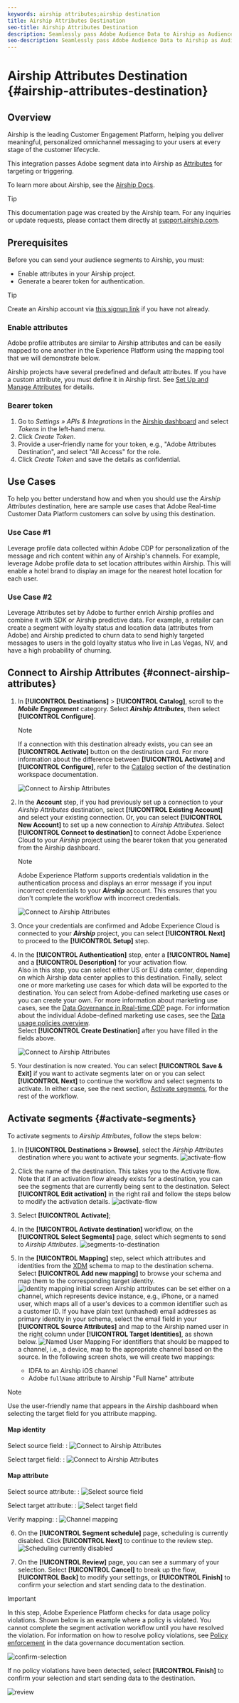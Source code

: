 ```yaml
---
keywords: airship attributes;airship destination
title: Airship Attributes Destination
seo-title: Airship Attributes Destination
description: Seamlessly pass Adobe Audience Data to Airship as Audience Attributes for targeting within Airship.
seo-description: Seamlessly pass Adobe Audience Data to Airship as Audience Attributes for targeting within Airship.
---
```


# Airship Attributes Destination {#airship-attributes-destination}



## Overview

Airship is the leading Customer Engagement Platform, helping you deliver meaningful, personalized omnichannel messaging to your users at every stage of the customer lifecycle.

This integration passes Adobe segment data into Airship as [Attributes](https://docs.airship.com/guides/audience/attributes/) for targeting or triggering.

To learn more about Airship, see the [Airship Docs](https://docs.airship.com).


>[!TIP]
>
>This documentation page was created by the Airship team. For any inquiries or update requests, please contact them directly at [support.airship.com](https://support.airship.com/).

## Prerequisites

Before you can send your audience segments to Airship, you must:

* Enable attributes in your Airship project.
* Generate a bearer token for authentication.

> [!TIP]
> Create an Airship account via [this signup link](https://go.airship.eu/accounts/register/plan/starter/) if you have not already.

### Enable attributes

Adobe profile attributes are similar to Airship attributes and can be easily mapped to one another in the Experience Platform using the mapping tool that we will demonstrate below.

Airship projects have several predefined and default attributes. If you have a custom attribute, you must define it in Airship first. See [Set Up and Manage Attributes](https://docs.airship.com/tutorials/audience/attributes/) for details.

### Bearer token

1. Go to *Settings » APIs & Integrations* in the [Airship dashboard](https://go.airship.com) and select *Tokens* in the left-hand menu.
1. Click *Create Token*.
1. Provide a user-friendly name for your token, e.g., "Adobe Attributes Destination", and select "All Access" for the role.
1. Click *Create Token* and save the details as confidential.


## Use Cases

To help you better understand how and when you should use the *Airship Attributes* destination, here are sample use cases that Adobe Real-time Customer Data Platform customers can solve by using this destination.

### Use Case #1

Leverage profile data collected within Adobe CDP for personalization of the message and rich content within any of Airship's channels. For example, leverage Adobe profile data to set location attributes within Airship. This will enable a hotel brand to display an image for the nearest hotel location for each user.

### Use Case #2

Leverage Attributes set by Adobe to further enrich Airship profiles and combine it with SDK or Airship predictive data. For example, a retailer can create a segment with loyalty status and location data (attributes from Adobe) and Airship predicted to churn data to send highly targeted messages to users in the gold loyalty status who live in Las Vegas, NV, and have a high probability of churning.

## Connect to Airship Attributes {#connect-airship-attributes}

1. In **[!UICONTROL Destinations]** > **[!UICONTROL Catalog]**, scroll to the ***Mobile Engagement*** category. Select ***Airship Attributes***, then select **[!UICONTROL Configure]**.


    >[!NOTE]
    >
    >If a connection with this destination already exists, you can see an **[!UICONTROL Activate]** button on the destination card. For more information about the difference between **[!UICONTROL Activate]** and **[!UICONTROL Configure]**, refer to the [Catalog](/help/rtcdp/destinations/destinations-workspace.md#catalog) section of the destination workspace documentation.

    ![Connect to Airship Attributes](/help/rtcdp/destinations/assets/airship-attributes-in-catalog.png)

2. In the **Account** step, if you had previously set up a connection to your *Airship Attributes* destination, select **[!UICONTROL Existing Account]** and select your existing connection. Or, you can select **[!UICONTROL New Account]** to set up a new connection to *Airship Attributes*. Select **[!UICONTROL Connect to destination]** to connect Adobe Experience Cloud to your *Airship* project using the bearer token that you generated from the Airship dashboard.


    >[!NOTE]
    >
    >Adobe Experience Platform supports credentials validation in the authentication process and displays an error message if you input incorrect credentials to your ***Airship*** account. This ensures that you don't complete the workflow with incorrect credentials.

    ![Connect to Airship Attributes](/help/rtcdp/destinations/assets/airship1-connect-to-airship.png)

3. Once your credentials are confirmed and Adobe Experience Cloud is connected to your ***Airship*** project, you can select **[!UICONTROL Next]** to proceed to the **[!UICONTROL Setup]** step.

4. In the **[!UICONTROL Authentication]** step, enter a **[!UICONTROL Name]** and a **[!UICONTROL Description]** for your activation flow. <br> Also in this step, you can select either US or EU data center, depending on which Airship data center applies to this destination. Finally, select one or more marketing use cases for which data will be exported to the destination. You can select from Adobe-defined marketing use cases or you can create your own. For more information about marketing use cases, see the [Data Governance in Real-time CDP](/help/rtcdp/privacy/data-governance-overview.md#destinations) page. For information about the individual Adobe-defined marketing use cases, see the [Data usage policies overview](/help/data-governance/policies/overview.md#core-actions). <br> Select **[!UICONTROL Create Destination]** after you have filled in the fields above.

    ![Connect to Airship Attributes](/help/rtcdp/destinations/assets/airship2-select-airship-domain.png)

5. Your destination is now created. You can select **[!UICONTROL Save & Exit]** if you want to activate segments later on or you can select **[!UICONTROL Next]** to continue the workflow and select segments to activate. In either case, see the next section, [Activate segments](#activate-segments), for the rest of the workflow.

## Activate segments {#activate-segments}

To activate segments to *Airship Attributes*, follow the steps below:

1. In **[!UICONTROL Destinations > Browse]**, select the *Airship Attributes* destination where you want to activate your segments.
    ![activate-flow](/help/rtcdp/destinations/assets/airship-attributes-activate1.png)
2. Click the name of the destination. This takes you to the Activate flow.
    Note that if an activation flow already exists for a destination, you can see the segments that are currently being sent to the destination. Select **[!UICONTROL Edit activation]** in the right rail and follow the steps below to modify the activation details. ![activate-flow](/help/rtcdp/destinations/assets/airship-attributes-activate2.png)
1. Select **[!UICONTROL Activate]**;
1. In the **[!UICONTROL Activate destination]** workflow, on the **[!UICONTROL Select Segments]** page, select which segments to send to *Airship Attributes*.
    ![segments-to-destination](/help/rtcdp/destinations/assets/airship3-select-segments-to-export.png)
1.  In the **[!UICONTROL Mapping]** step, select which attributes and identities from the [XDM](https://docs.adobe.com/content/help/en/experience-platform/xdm/home.html) schema to map to the destination schema. Select **[!UICONTROL Add new mapping]** to browse your schema and map them to the corresponding target identity.
![identity mapping initial screen](/help/rtcdp/destinations/assets/gcm-identity-mapping.png)
   Airship attributes can be set either on a channel, which represents device instance, e.g., iPhone, or a named user, which maps all of a user's devices to a common identifier such as a customer ID. If you have plain text (unhashed) email addresses as primary identity in your schema, select the email field in your **[!UICONTROL Source Attributes]** and map to the Airship named user in the right column under **[!UICONTROL Target Identities]**, as shown below.
   ![Named User Mapping](/help/rtcdp/destinations/assets/airshiptags7-mappingoption2.png)
   For identifiers that should be mapped to a channel, i.e., a device, map to the appropriate channel based on the source. In the following screen shots, we will create two mappings:

    * IDFA to an Airship iOS channel
    * Adobe `fullName` attribute to Airship "Full Name" attribute

>[!NOTE]
>
>Use the user-friendly name that appears in the Airship dashboard when selecting the target field for you attribute mapping.

#### Map identity

Select source field:
: ![Connect to Airship Attributes](/help/rtcdp/destinations/assets/airship5-select-source-identity.png)

Select target field:
: ![Connect to Airship Attributes](/help/rtcdp/destinations/assets/airship6-select-target-identity.png)

#### Map attribute

Select source attribute:
: ![Select source field](/help/rtcdp/destinations/assets/airship7-select-source-attributes.png)

Select target attribute:
: ![Select target field](/help/rtcdp/destinations/assets/airship8-select-target-attribute.png)

Verify mapping:
: ![Channel mapping](/help/rtcdp/destinations/assets/airship9-mapping-final.png)

6. On the **[!UICONTROL Segment schedule]** page, scheduling is currently disabled. Click **[!UICONTROL Next]** to continue to the review step. ![Scheduling currently disabled](/help/rtcdp/destinations/assets/airship10-scheduling-step-is-disabled-for-now.png)

1. On the **[!UICONTROL Review]** page, you can see a summary of your selection. Select **[!UICONTROL Cancel]** to break up the flow, **[!UICONTROL Back]** to modify your settings, or **[!UICONTROL Finish]** to confirm your selection and start sending data to the destination.

>[!IMPORTANT]
>
>In this step, Adobe Experience Platform checks for data usage policy violations. Shown below is an example where a policy is violated. You cannot complete the segment activation workflow until you have resolved the violation. For information on how to resolve policy violations, see [Policy enforcement](/help/rtcdp/privacy/data-governance-overview.md#enforcement) in the data governance documentation section.

![confirm-selection](/help/rtcdp/destinations/assets/data-policy-violation.png)

If no policy violations have been detected, select **[!UICONTROL Finish]** to confirm your selection and start sending data to the destination.

![review](/help/rtcdp/destinations/assets/airship11-review-step.png)